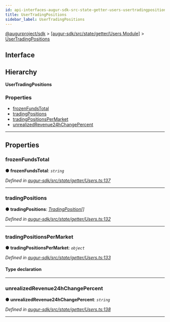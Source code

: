 ```yaml
---
id: api-interfaces-augur-sdk-src-state-getter-users-usertradingpositions
title: UserTradingPositions
sidebar_label: UserTradingPositions
---
```


[@augurproject/sdk](api-readme.md) > [[augur-sdk/src/state/getter/Users Module]](api-modules-augur-sdk-src-state-getter-users-module.md) > [UserTradingPositions](api-interfaces-augur-sdk-src-state-getter-users-usertradingpositions.md)

## Interface

## Hierarchy

**UserTradingPositions**

### Properties

* [frozenFundsTotal](api-interfaces-augur-sdk-src-state-getter-users-usertradingpositions.md#frozenfundstotal)
* [tradingPositions](api-interfaces-augur-sdk-src-state-getter-users-usertradingpositions.md#tradingpositions)
* [tradingPositionsPerMarket](api-interfaces-augur-sdk-src-state-getter-users-usertradingpositions.md#tradingpositionspermarket)
* [unrealizedRevenue24hChangePercent](api-interfaces-augur-sdk-src-state-getter-users-usertradingpositions.md#unrealizedrevenue24hchangepercent)

---

## Properties

<a id="frozenfundstotal"></a>

###  frozenFundsTotal

**● frozenFundsTotal**: *`string`*

*Defined in [augur-sdk/src/state/getter/Users.ts:137](https://github.com/AugurProject/augur/blob/1e1466f1d3/packages/augur-sdk/src/state/getter/Users.ts#L137)*

___
<a id="tradingpositions"></a>

###  tradingPositions

**● tradingPositions**: *[TradingPosition](api-interfaces-augur-sdk-src-state-getter-users-tradingposition.md)[]*

*Defined in [augur-sdk/src/state/getter/Users.ts:132](https://github.com/AugurProject/augur/blob/1e1466f1d3/packages/augur-sdk/src/state/getter/Users.ts#L132)*

___
<a id="tradingpositionspermarket"></a>

###  tradingPositionsPerMarket

**● tradingPositionsPerMarket**: *`object`*

*Defined in [augur-sdk/src/state/getter/Users.ts:133](https://github.com/AugurProject/augur/blob/1e1466f1d3/packages/augur-sdk/src/state/getter/Users.ts#L133)*

#### Type declaration

[marketId: `string`]: [MarketTradingPosition](api-interfaces-augur-sdk-src-state-getter-users-markettradingposition.md)

___
<a id="unrealizedrevenue24hchangepercent"></a>

###  unrealizedRevenue24hChangePercent

**● unrealizedRevenue24hChangePercent**: *`string`*

*Defined in [augur-sdk/src/state/getter/Users.ts:138](https://github.com/AugurProject/augur/blob/1e1466f1d3/packages/augur-sdk/src/state/getter/Users.ts#L138)*

___

